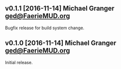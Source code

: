 ## v0.1.1 [2016-11-14] Michael Granger <ged@FaerieMUD.org>

Bugfix release for build system change.


## v0.1.0 [2016-11-14] Michael Granger <ged@FaerieMUD.org>

Initial release.

